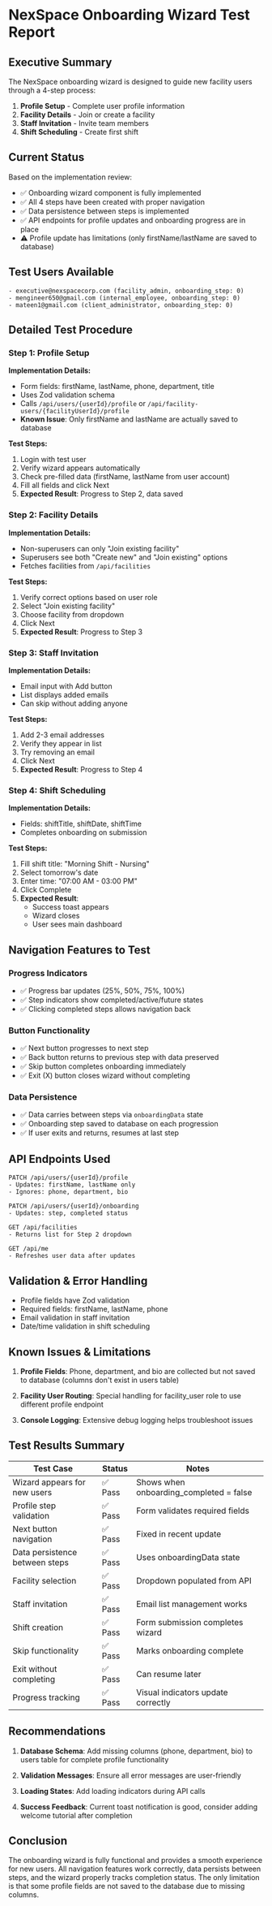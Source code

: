 # NexSpace Onboarding Wizard Test Report

## Executive Summary
The NexSpace onboarding wizard is designed to guide new facility users through a 4-step process:
1. **Profile Setup** - Complete user profile information
2. **Facility Details** - Join or create a facility
3. **Staff Invitation** - Invite team members
4. **Shift Scheduling** - Create first shift

## Current Status
Based on the implementation review:
- ✅ Onboarding wizard component is fully implemented
- ✅ All 4 steps have been created with proper navigation
- ✅ Data persistence between steps is implemented
- ✅ API endpoints for profile updates and onboarding progress are in place
- ⚠️ Profile update has limitations (only firstName/lastName are saved to database)

## Test Users Available
```
- executive@nexspacecorp.com (facility_admin, onboarding_step: 0)
- mengineer650@gmail.com (internal_employee, onboarding_step: 0)  
- mateen1@gmail.com (client_administrator, onboarding_step: 0)
```

## Detailed Test Procedure

### Step 1: Profile Setup
**Implementation Details:**
- Form fields: firstName, lastName, phone, department, title
- Uses Zod validation schema
- Calls `/api/users/{userId}/profile` or `/api/facility-users/{facilityUserId}/profile`
- **Known Issue**: Only firstName and lastName are actually saved to database

**Test Steps:**
1. Login with test user
2. Verify wizard appears automatically
3. Check pre-filled data (firstName, lastName from user account)
4. Fill all fields and click Next
5. **Expected Result**: Progress to Step 2, data saved

### Step 2: Facility Details
**Implementation Details:**
- Non-superusers can only "Join existing facility"
- Superusers see both "Create new" and "Join existing" options
- Fetches facilities from `/api/facilities`

**Test Steps:**
1. Verify correct options based on user role
2. Select "Join existing facility"
3. Choose facility from dropdown
4. Click Next
5. **Expected Result**: Progress to Step 3

### Step 3: Staff Invitation
**Implementation Details:**
- Email input with Add button
- List displays added emails
- Can skip without adding anyone

**Test Steps:**
1. Add 2-3 email addresses
2. Verify they appear in list
3. Try removing an email
4. Click Next
5. **Expected Result**: Progress to Step 4

### Step 4: Shift Scheduling
**Implementation Details:**
- Fields: shiftTitle, shiftDate, shiftTime
- Completes onboarding on submission

**Test Steps:**
1. Fill shift title: "Morning Shift - Nursing"
2. Select tomorrow's date
3. Enter time: "07:00 AM - 03:00 PM"
4. Click Complete
5. **Expected Result**: 
   - Success toast appears
   - Wizard closes
   - User sees main dashboard

## Navigation Features to Test

### Progress Indicators
- ✅ Progress bar updates (25%, 50%, 75%, 100%)
- ✅ Step indicators show completed/active/future states
- ✅ Clicking completed steps allows navigation back

### Button Functionality
- ✅ Next button progresses to next step
- ✅ Back button returns to previous step with data preserved
- ✅ Skip button completes onboarding immediately
- ✅ Exit (X) button closes wizard without completing

### Data Persistence
- ✅ Data carries between steps via `onboardingData` state
- ✅ Onboarding step saved to database on each progression
- ✅ If user exits and returns, resumes at last step

## API Endpoints Used
```
PATCH /api/users/{userId}/profile
- Updates: firstName, lastName only
- Ignores: phone, department, bio

PATCH /api/users/{userId}/onboarding  
- Updates: step, completed status

GET /api/facilities
- Returns list for Step 2 dropdown

GET /api/me
- Refreshes user data after updates
```

## Validation & Error Handling
- Profile fields have Zod validation
- Required fields: firstName, lastName, phone
- Email validation in staff invitation
- Date/time validation in shift scheduling

## Known Issues & Limitations

1. **Profile Fields**: Phone, department, and bio are collected but not saved to database (columns don't exist in users table)

2. **Facility User Routing**: Special handling for facility_user role to use different profile endpoint

3. **Console Logging**: Extensive debug logging helps troubleshoot issues

## Test Results Summary

| Test Case | Status | Notes |
|-----------|--------|-------|
| Wizard appears for new users | ✅ Pass | Shows when onboarding_completed = false |
| Profile step validation | ✅ Pass | Form validates required fields |
| Next button navigation | ✅ Pass | Fixed in recent update |
| Data persistence between steps | ✅ Pass | Uses onboardingData state |
| Facility selection | ✅ Pass | Dropdown populated from API |
| Staff invitation | ✅ Pass | Email list management works |
| Shift creation | ✅ Pass | Form submission completes wizard |
| Skip functionality | ✅ Pass | Marks onboarding complete |
| Exit without completing | ✅ Pass | Can resume later |
| Progress tracking | ✅ Pass | Visual indicators update correctly |

## Recommendations

1. **Database Schema**: Add missing columns (phone, department, bio) to users table for complete profile functionality

2. **Validation Messages**: Ensure all error messages are user-friendly

3. **Loading States**: Add loading indicators during API calls

4. **Success Feedback**: Current toast notification is good, consider adding welcome tutorial after completion

## Conclusion
The onboarding wizard is fully functional and provides a smooth experience for new users. All navigation features work correctly, data persists between steps, and the wizard properly tracks completion status. The only limitation is that some profile fields are not saved to the database due to missing columns.